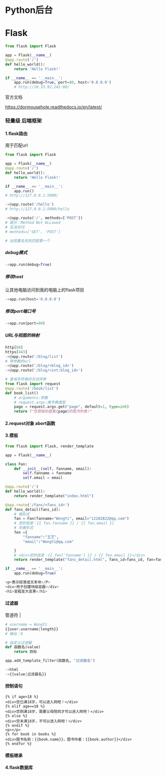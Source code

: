 # Python后台

# Flask

```python
from flask import Flask

app = Flask(__name__)
@app.route('/')
def hello_world():
    return 'Hello Flask!'

if __name__ == '__main__':
    app.run(debug=True, port=80, host='0.0.0.0')
    # http://10.33.92.241:80/
```

官方文档

https://dormousehole.readthedocs.io/en/latest/

### 轻量级 后端框架

#### 1.flask路由

用于匹配url

```python
from flask import Flask

app = Flask(__name__)
@app.route('/')
def hello_world():
    return 'Hello Flask!'

if __name__ == '__main__':
    app.run()
# http://127.0.0.1:5000/

->@app.route('/hello')
# http://127.0.0.1:5000/hello

->@app.route('/', methods=['POST'])
# 提示：Method Not ALLowed
# 无法访问
# methods=['GET', 'POST']

# 出现重名优先匹配第一个
```

##### debug模式

```python
->app.run(debug=True)
```

##### 修改host

让其他电脑访问到我的电脑上的flask项目

```python
->app.run(host='0.0.0.0')
```

##### 修改port端口号

```python
->app.run(port=80)
```

##### URL与视图的映射

```python
http[80]
https[443]
->@app.route('/blog/list')
# 带参数的url
->@app.route('/blog/<blog_id>')
->@app.route('/blog/<int:blog_id>')

# 查询字符串的方式传参
from flask import request
@app.route('/book/list')
def book_list()
	# arguments:参数
    # request.args:类字典类型
    page = request.args.get("page", default=1, type=int)
    return f"您获取的是第{page}的图书列表!"
```

#### 2.request对象 abort函数

#### 3.模板

```python
from flask import Flask, render_template

app = Flask(__name__)

class Fan:
    def __init__(self, fanname, email):
        self.fanname = fanname
        self.email = email

@app.route('/')
def hello_world():
    return render_template("index.html")

@app.route('/fans/<fans_id>')
def fans_detail(fans_id):
    # 类形式
    fan = Fan(fanname="WongYi", email="12282822@qq.com")
    # 您的信息：{{ fan.fanname }} / {{ fan.email }}
    # 字典形式
    fen ={
        "fanname":"王艺",
        "email":"WongYi@qq.com"

    }
    # <div>您的信息：{{ fen['fanname'] }} / {{ fen.email }}</div>
    return render_template("fans_detail.html", fans_id=fans_id, fan=fan, fen=fen)

if __name__ == '__main__':
    app.run(debug=True)

```

```python
<p>表示段落或文本块</P>
<div>用于创建块级容器</div>
<h1>变粗变大变黑</h1>
```

#### 过滤器

管道符 | 

```python
# username = WongYi
{{user.username|length}}
# 输出：6

# 自定义过滤器
def 函数名(value)
	return 目标

app.add_template_filter(函数名, "过滤器名")

->html
->{{value|过滤器名}}
```

#### 控制语句

```python8
{% if age>18 %}
<div>您已满18岁，可以进入网吧！</div>
{% elif age==18 %}
<div>您刚满18岁，需要父母陪同才可以进入网吧！</div>
{% else %}
<div>您未满18岁，不可以进入网吧！</div>
{% endif %}
<p></p>
{% for book in books %}
<div>图书名称：{{book.name}}，图书作者：{{book.author}}</div>
{% endfor %}
```

#### 模板继承

#### 4.flask数据库 

#### 